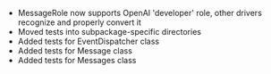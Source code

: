 - MessageRole now supports OpenAI 'developer' role, other drivers recognize and properly convert it
- Moved tests into subpackage-specific directories
- Added tests for EventDispatcher class
- Added tests for Message class
- Added tests for Messages class
